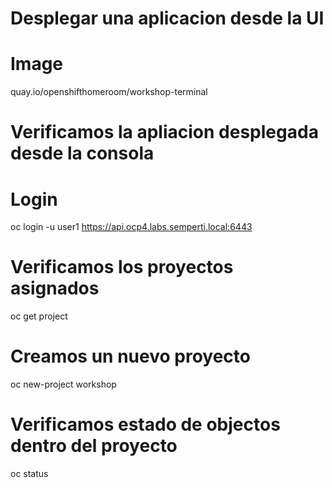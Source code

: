 # Desplegar una aplicacion desde la UI

# Image
quay.io/openshifthomeroom/workshop-terminal

# Verificamos la apliacion desplegada desde la consola

# Login
oc login -u user1 https://api.ocp4.labs.semperti.local:6443

# Verificamos los proyectos asignados
oc get project

# Creamos un nuevo proyecto
oc new-project workshop

# Verificamos estado de objectos dentro del proyecto
oc status

